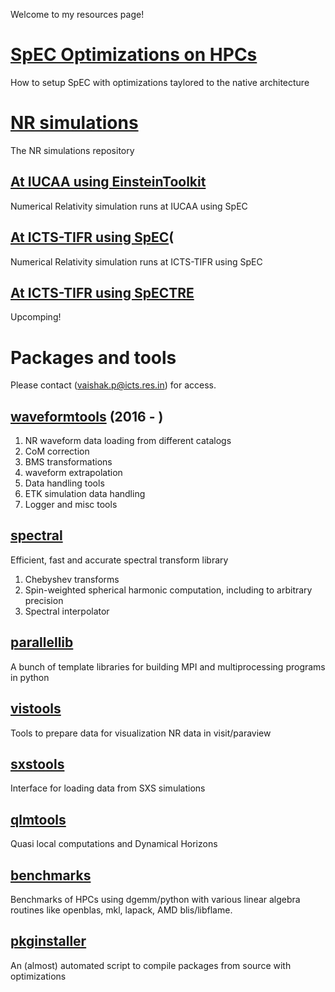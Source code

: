 
Welcome to my resources page!


# [SpEC Optimizations on HPCs](spec_optimizations/optimizations.md)
How to setup SpEC with optimizations taylored to the native architecture

# [NR simulations](https://github.com/vaishakp/nrsimulations/tree/main)
The NR simulations repository 

## [At IUCAA using EinsteinToolkit](https://github.com/vaishakp/nrsimulations/blob/1b09c8e3580ef111330a75800bab9a487fa1dad4/IUCAA_sims.md)

Numerical Relativity simulation runs at IUCAA using SpEC

## [At ICTS-TIFR using SpEC](https://github.com/vaishakp/nrsimulations/blob/299895b7e6860a9a93f2cf0f89978efddaf6c4c1/EccentricAlignedPrecessing.md)(
Numerical Relativity simulation runs at ICTS-TIFR using SpEC

## [At ICTS-TIFR using SpECTRE](SpECTRE_sims_ICTS.md)
Upcomping!

# Packages and tools

Please contact (vaishak.p@icts.res.in) for access.


## [waveformtools](https://gitlab.com/vaishakp/waveformtools) (2016 - )
1. NR waveform data loading from different catalogs
2. CoM correction
3. BMS transformations
4. waveform extrapolation
5. Data handling tools
6. ETK simulation data handling
7. Logger and misc tools


## [spectral](https://github.com/vaishakp/spectral)
Efficient, fast and accurate spectral transform library
1. Chebyshev transforms
2. Spin-weighted spherical harmonic computation, including to arbitrary precision
3. Spectral interpolator


## [parallellib](https://github.com/vaishakp/parallellib)
A bunch of template libraries for building MPI and multiprocessing programs in python

## [vistools](https://github.com/vaishakp/vistools)
Tools to prepare data for visualization NR data in visit/paraview

## [sxstools](https://github.com/vaishakp/sxstools)
Interface for loading data from SXS simulations

## [qlmtools](https://github.com/vaishakp/qlmtools)
Quasi local computations and Dynamical Horizons 

## [benchmarks](https://gitlab.com/vaishakp/benchmarks)
Benchmarks of HPCs using dgemm/python with various linear algebra routines like openblas, mkl, lapack, AMD blis/libflame.

## [pkginstaller](https://gitlab.com/vaishakp/pkginstaller)
An (almost) automated script to compile packages from source with optimizations
